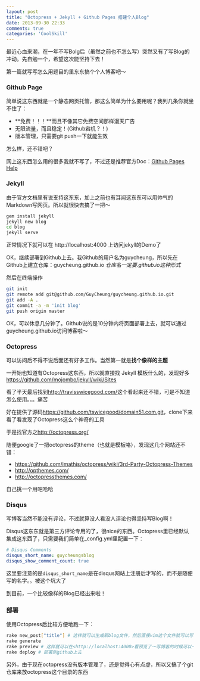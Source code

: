 ```yaml
---
layout: post
title: "Octopress + Jekyll + Github Pages 搭建个人Blog"
date: 2013-09-30 22:33
comments: true
categories: 'CoolSkill'
---
```


最近心血来潮，在一年不写Bolg后（虽然之前也不怎么写）突然又有了写Blog的冲动。先自勉一个，希望这次能坚持下去！

第一篇就写写怎么用题目的里东东搞个个人博客吧～

### Github Page

简单说这东西就是一个静态网页托管，那这么简单为什么要用呢？我列几条你就坐不住了：

* **免费！！！**而且不像其它免费空间那样漫天广告
* 无限流量，而且稳定！(Github宕机？！)
* 版本管理，只需要git push一下就能生效

怎么样，还不错吧？

网上这东西怎么用的很多我就不写了，不过还是推荐官方Doc：[Github Pages Help](https://help.github.com/categories/20/articles)

### Jekyll

由于官方文档里有说支持这东东，加上之前也有耳闻这东东可以用帅气的Markdown写网页。所以就很快去搞了一把～

```bash
gem install jekyll
jekyll new blog
cd blog
jekyll serve
```

正常情况下就可以在 http://localhost:4000 上访问jekyll的Demo了

OK，继续部署到Github上去。我Github的用户名为guycheung，所以先在Github上建立仓库：guycheung.github.io
*仓库名一定要<username>.github.io这种形式*

然后在终端操作

```bash Push Blog to Github
git init
git remote add git@github.com/GuyCheung/guycheung.github.io.git
git add -A .
git commit -a -m 'init blog'
git push origin master
```

OK，可以休息几分钟了。Github说的是10分钟内将页面部署上去，就可以通过guycheung.github.io访问博客啦～

### Octopress

可以访问后不得不说后面还有好多工作。当然第一就是**找个像样的主题**

一开始也知道有Octopress这东西，所以就直接找 Jekyll 模板什么的，发现好多<https://github.com/mojombo/jekyll/wiki/Sites>

看了半天最后找到<http://travisswicegood.com/>这个看起来还不错，可是不知道怎么使用。。。痛苦

好在提供了源码<https://github.com/tswicegood/domain51.com.git>，clone下来看了看发现了Octopress这么个神奇的工具

于是找官方之<http://octopress.org/>

随便google了一把octopress的theme（也就是模板咯），发现这几个网站还不错：

* <https://github.com/imathis/octopress/wiki/3rd-Party-Octopress-Themes>
* <http://opthemes.com/>
* <http://octopressthemes.com/>

自己挑一个用吧哈哈

### Disqus

写博客当然不能没有评论，不过就算没人看没人评论也得坚持写Blog啊！

Disqus这东东就是第三方评论专用的了，很nice的东西。Octopress里已经默认集成这东西了，只需要我们简单在_config.yml里配置一下：

```yaml _config.yml
# Disqus Comments
disqus_short_name: guycheungsblog
disqus_show_comment_count: true
```

这里要注意的是`disqus_short_name`是在disqus网站上注册后才写的，而不是随便写的名字。。被这个坑大了

到目前，一个比较像样的Blog已经出来啦！

### 部署

使用Octopress后比较方便地跑一下：

```bash
rake new_post["title"] # 这样就可以生成新blog文件，然后直接vim这个文件就可以写博客啦！Markdown的爽吧～
rake generate
rake preview # 这样就可以在<http://localhost:4000>看预览了～写博客的时候可以一直开着，这样保存文件就更新了
rake deploy # 部署到github上去
```

另外，由于现在octopress没有版本管理了，还是觉得心有点虚，所以又搞了个git仓库来放octopress这个目录的东西

